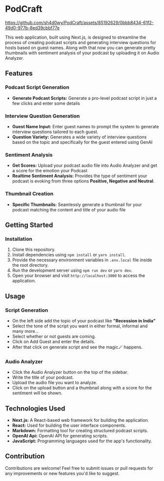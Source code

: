 # PodCraft


https://github.com/sh4d0wy/PodCraft/assets/85192629/0bbb8434-61f2-49d0-977b-8ed39cbbf77e


This web application, built using Next.js, is designed to streamline the process of creating podcast scripts and generating interview questions for hosts based on guest names. Along with that now you can generate pretty thumbnails with sentiment analysis of your podcast by uploading it on Audio Analyzer.

## Features

### Podcast Script Generation
 - **Generate Podcast Scripts:** Generate a pro-level podcast script in just a few clicks and enter some details

### Interview Question Generation
- **Guest Name Input:** Enter guest names to prompt the system to generate interview questions tailored to each guest.
- **Question Variety:** Generates a wide variety of interview questions based on the topic and specifically for the guest entered using GenAI

### Sentiment Analysis
- **Get Scores:** Upload your podcast audio file into Audio Analyzer and get a score for the emotion your Podcast
- **Realtime Sentiment Analysis:** Provides the type of sentiment your podcast is evoking from three options **Positive, Negative and Neutral**.

### Thumbnail Creation
- **Specific Thumbnails:** Seamlessly generate a thumbnail for your podcast matching the content and title of your audio file 

## Getting Started

### Installation

1. Clone this repository.
2. Install dependencies using `npm install` or `yarn install`.
3. Provide the necessary environment variables in `.env.local` file inside the root directory.
4. Run the development server using `npm run dev` or `yarn dev`.
5. Open your browser and visit `http://localhost:3000` to access the application.

## Usage  
   ### Script Generation
   - On the left side add the topic of your podcast like **"Recession in India"**
   - Select the tone of the script you want in either formal, informal and many more...
   - Select whether or not guests are coming.
   - Click on Add Guest and enter the details.
   - After that click on generate script and see the magic🪄 happens.

   ### Audio Analyzer
   - Click the Audio Analyzer button on the top of the sidebar.
   - Write the title of your podcast.
   - Upload the audio file you want to analyze.
   - Click on the upload button and a thumbnail along with a score for the sentiment will be shown.

## Technologies Used

- **Next.js:** A React-based web framework for building the application.
- **React:** Used for building the user interface components.
- **Markdown:** Formatting tool for creating structured podcast scripts.
- **OpenAI Api:** OpenAI API for generating scripts.  
- **JavaScript:** Programming languages used for the app's functionality.

## Contribution

Contributions are welcome! Feel free to submit issues or pull requests for any improvements or new features you'd like to suggest.

